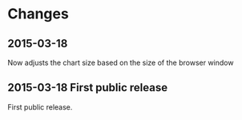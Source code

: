 # Changes

## 2015-03-18 

Now adjusts the chart size based on the size of the browser window

## 2015-03-18 First public release

First public release.
